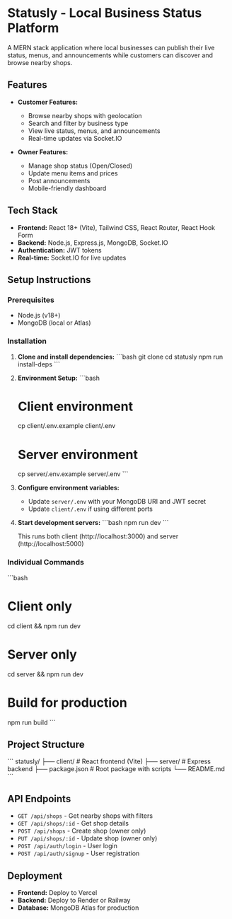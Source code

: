 # Statusly - Local Business Status Platform

A MERN stack application where local businesses can publish their live status, menus, and announcements while customers can discover and browse nearby shops.

## Features

- **Customer Features:**
  - Browse nearby shops with geolocation
  - Search and filter by business type
  - View live status, menus, and announcements
  - Real-time updates via Socket.IO

- **Owner Features:**
  - Manage shop status (Open/Closed)
  - Update menu items and prices
  - Post announcements
  - Mobile-friendly dashboard

## Tech Stack

- **Frontend:** React 18+ (Vite), Tailwind CSS, React Router, React Hook Form
- **Backend:** Node.js, Express.js, MongoDB, Socket.IO
- **Authentication:** JWT tokens
- **Real-time:** Socket.IO for live updates

## Setup Instructions

### Prerequisites
- Node.js (v18+)
- MongoDB (local or Atlas)

### Installation

1. **Clone and install dependencies:**
   \`\`\`bash
   git clone <repository-url>
   cd statusly
   npm run install-deps
   \`\`\`

2. **Environment Setup:**
   \`\`\`bash
   # Client environment
   cp client/.env.example client/.env
   
   # Server environment  
   cp server/.env.example server/.env
   \`\`\`

3. **Configure environment variables:**
   - Update `server/.env` with your MongoDB URI and JWT secret
   - Update `client/.env` if using different ports

4. **Start development servers:**
   \`\`\`bash
   npm run dev
   \`\`\`

   This runs both client (http://localhost:3000) and server (http://localhost:5000)

### Individual Commands

\`\`\`bash
# Client only
cd client && npm run dev

# Server only  
cd server && npm run dev

# Build for production
npm run build
\`\`\`

## Project Structure

\`\`\`
statusly/
├── client/          # React frontend (Vite)
├── server/          # Express backend
├── package.json     # Root package with scripts
└── README.md
\`\`\`

## API Endpoints

- `GET /api/shops` - Get nearby shops with filters
- `GET /api/shops/:id` - Get shop details
- `POST /api/shops` - Create shop (owner only)
- `PUT /api/shops/:id` - Update shop (owner only)
- `POST /api/auth/login` - User login
- `POST /api/auth/signup` - User registration

## Deployment

- **Frontend:** Deploy to Vercel
- **Backend:** Deploy to Render or Railway
- **Database:** MongoDB Atlas for production
